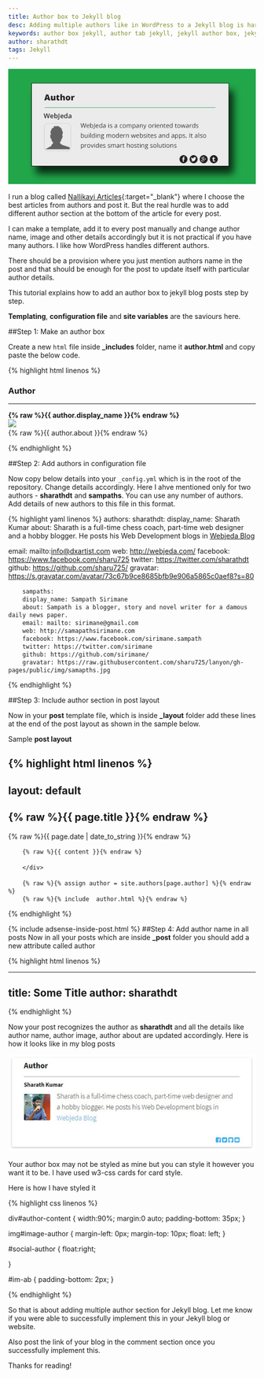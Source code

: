```yaml
---
title: Author box to Jekyll blog
desc: Adding multiple authors like in WordPress to a Jekyll blog is hard. But not anymore. Learn how to add an author box to your Jekyll blog with these easy steps. You can also create author section for your Jekyll blog using this method.
keywords: author box jekyll, author tab jekyll, jekyll author box, jekyll author section
author: sharathdt
tags: Jekyll
---
```


<img alt="Author box jekyll" title="Author box for jekyll" itemprop="thumbnailUrl" src="/images/author-box-jekyll.jpg">

I run a blog called [Nallikayi Articles](https://articles.nallikayi.com){:target="_blank"} where I choose the best articles from authors and post it. But the real hurdle was to add different author section at the bottom of the article for every post. 

I can make a template, add it to every post manually and change author name, image and other details accordingly but it is not practical if you have many authors. I like how WordPress handles different authors.

There should be a provision where you just mention authors name in the post and that should be enough for the post to update itself with particular author details.

This tutorial explains how to add an author box to jekyll blog posts step by step.

**Templating**, **configuration file** and **site variables** are the saviours here.

##Step 1: Make an author box

Create a new ```html``` file inside **_includes** folder, name it **author.html** and copy paste the below code.


{% highlight html linenos %}

<link rel="stylesheet" href="https://maxcdn.bootstrapcdn.com/font-awesome/4.5.0/css/font-awesome.min.css">

<div class="w3-card-2">
  <div id="author-content">
    <h3>Author</h3>
                         <hr>
     <div itemprop="author" id="name-author"><strong>{% raw %}{{ author.display_name }}{% endraw %}</strong><br /></div>
     <div id="im-ab">
     <img itemprop="image" id="image-author" src="{% raw %}{{ author.gravatar }}{% endraw %}">
        <div id="about-author">{% raw %}{{ author.about }}{% endraw %}</div>
        </div>
      <div id="social-author"> 
            <a href="{% raw %}{{ author.facebook }}{% endraw %}" ><i class="fa fa-facebook-square fa"></i></a>
            <a href="{% raw %}{{ author.twitter }}{% endraw %}" ><i class="fa fa-twitter-square fa"></i></a>
            <a href="{% raw %}{{ author.github }}{% endraw %}" ><i class="fa fa-github-square fa"></i></a>
            <a href="{% raw %}{{ author.email }}{% endraw %}" ><i class="fa fa-envelope-square fa"></i></a>
            </div>
       </div>
    </div>
    
{% endhighlight %}

##Step 2: Add authors in configuration file

Now copy below details into your ```_config.yml``` which is in the root of the repository. Change details accordingly. Here I ahve mentioned only for two authors - **sharathdt** and **sampaths**. You can use any number of authors. Add details of new authors to this file in this format.

{% highlight yaml linenos %}
authors:
      sharathdt:
        display_name: Sharath Kumar
        about: Sharath is a full-time chess coach, part-time web designer and a hobby blogger. He posts his Web Development blogs in <a href="http://blog.webjeda.com" >Webjeda Blog</a></p>
        email: mailto:info@dxartist.com
        web: http://webjeda.com/
        facebook: https://www.facebook.com/sharu725
        twitter: https://twitter.com/sharathdt
        github: https://github.com/sharu725/
        gravatar: https://s.gravatar.com/avatar/73c67b9ce8685bfb9e906a5865c0aef8?s=80
        
        
        sampaths:
        display_name: Sampath Sirimane
        about: Sampath is a blogger, story and novel writer for a damous daily news paper.
        email: mailto: sirimane@gmail.com
        web: http://samapathsirimane.com
        facebook: https://www.facebook.com/sirimane.sampath
        twitter: https://twitter.com/sirimane
        github: https://github.com/sirimane/
        gravatar: https://raw.githubusercontent.com/sharu725/lanyon/gh-pages/public/img/samapths.jpg
        
{% endhighlight %}

##Step 3: Include author section in post layout

Now in your **post** template file, which is inside **_layout** folder add these lines at the end of the post layout as shown in the sample below.

 Sample **post layout**
 
{% highlight html linenos %} 
---
layout: default
---


<article id="post-page" >
	    <h2>{% raw %}{{ page.title }}{% endraw %}</h2>		
	    <time datetime="{% raw %}{{ page.date | date_to_xmlschema }}{% endraw %}" class="by-line" >{% raw %}{{ page.date | date_to_string }}{% endraw %}</time>
	    <div class="content" >

		{% raw %}{{ content }}{% endraw %}
		
	    </div>
    
        {% raw %}{% assign author = site.authors[page.author] %}{% endraw %}
        {% raw %}{% include  author.html %}{% endraw %}
        
        
</article>
 
 {% endhighlight %}


{% include adsense-inside-post.html %}
##Step 4: Add author name in all posts
Now in all your posts which are inside **_post** folder you should add a new attribute called author

{% highlight html linenos %} 


---
title: Some Title
author: sharathdt
---


{% endhighlight %}

Now your post recognizes the author as **sharathdt** and all the details like author name, author image, author about are updated accordingly. Here is how it looks like in my blog posts

![Author box for jekyll](/images/author-section-jekyll-sample.jpg)


Your author box may not be styled as mine but you can style it however you want it to be. I have used w3-css cards for card style.

Here is how I have styled it

{% highlight css linenos %} 

<link rel="stylesheet" href="http://www.w3schools.com/lib/w3.css">

div#author-content {
    width:90%;
    margin:0 auto;
    padding-bottom: 35px;
}

img#image-author {
    margin-left: 0px;
    margin-top: 10px;
    float: left;
}

#social-author {
    float:right;    

}

#im-ab {
    padding-bottom: 2px;
}


{% endhighlight %}

So that is about adding multiple author section for Jekyll blog. Let me know if you were able to successfully implement this in your Jekyll blog or website. 

Also post the link of your blog in the comment section once you successfully implement this. 

Thanks for reading!
